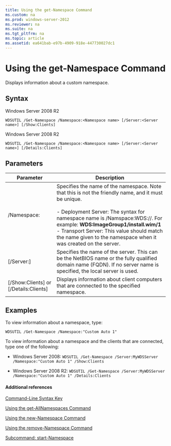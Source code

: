 ```yaml
---
title: Using the get-Namespace Command
ms.custom: na
ms.prod: windows-server-2012
ms.reviewer: na
ms.suite: na
ms.tgt_pltfrm: na
ms.topic: article
ms.assetid: ea641bab-e97b-4909-918e-447730027dc1
---
```

# Using the get-Namespace Command
Displays information about a custom namespace.

## Syntax
Windows Server 2008 R2

```
WDSUTIL /Get-Namespace /Namespace:<Namespace name> [/Server:<Server name>] [/Show:Clients]
```

Windows Server 2008 R2

```
WDSUTIL /Get-Namespace /Namespace:<Namespace name> [/Server:<Server name>] [/Details:Clients]
```

## Parameters

|Parameter|Description|
|-------------|---------------|
|/Namespace:<Namespace name>|Specifies the name of the namespace. Note that this is not the friendly name, and it must be unique.<br /><br />-   Deployment Server: The syntax for namespace name is /Namspace:WDS:<ImageGroup>/<ImageName>/<Index>. For example: **WDS:ImageGroup1/install.wim/1**<br />-   Transport Server: This value should match the name given to the namespace when it was created on the server.|
|[/Server:<Server name>]|Specifies the name of the server. This can be the NetBIOS name or the fully qualified domain name (FQDN). If no server name is specified, the local server is used.|
|[/Show:Clients] or [/Details:Clients]|Displays information about client computers that are connected to the specified namespace.|

## <a name="BKMK_examples"></a>Examples
To view information about a namespace, type:

```
WDSUTIL /Get-Namespace /Namespace:"Custom Auto 1"
```

To view information about a namespace and the clients that are connected, type one of the following:

-   Windows Server 2008: `WDSUTIL /Get-Namespace /Server:MyWDSServer /Namespace:"Custom Auto 1" /Show:Clients`

-   Windows Server 2008 R2: `WDSUTIL /Get-Namespace /Server:MyWDSServer /Namespace:"Custom Auto 1" /Details:Clients`

#### Additional references
[Command-Line Syntax Key](../../Command-Line-Syntax-Key.md)

[Using the get-AllNamespaces Command](Using-the-get-AllNamespaces-Command.md)

[Using the new-Namespace Command](../using-the-new-command/Using-the-new-Namespace-Command.md)

[Using the remove-Namespace Command](../using-the-remove-command/Using-the-remove-Namespace-Command.md)

[Subcommand: start-Namespace](../the-start-server-command/Subcommand--start-Namespace.md)


